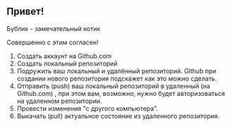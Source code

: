 ## Привет!

Бублик - замечательный котик

Совершенно с этим согласен!

1. Создать аккаунт на Github.com
2. Создать локальный репозиторий
3. Подружить ваш локальный и удалённый репозиторий. Github при создании нового репозитория подскажет как это можно сделать.
4. Отправить (push) ваш локальный репозиторий в удаленный (на Github.com) , при этом вам, возможно, нужно будет авторизоваться на удаленном репозитории.
5. Провести изменения "с другого компьютера".
6. Выкачать (pull) актуальное состояние из удаленного репозитория.
